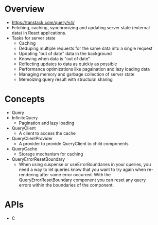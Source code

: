 # Overview

- https://tanstack.com/query/v4/
- Fetching, caching, synchronizing and updating server state (external
  data) in React applications.
- Tasks for server state
    + Caching
    + Deduping multiple requests for the same data into a single request
    + Updating "out of date" data in the background
    + Knowing when data is "out of date"
    + Reflecting updates to data as quickly as possible
    + Performance optimizations like pagaination and lazy loading data
    + Managing memory and garbage collection of server state
    + Memoizing query result with structural sharing

# Concepts

- Query
- InfiniteQuery
    + Pagination and lazy loading
- QueryClient
    + A client to access the cache
- QueryClientProvider
    + A provider to provide QueryClient to child components
- QueryCache
    + Storage mechanism for caching
- QueryErrorResetBoundary
    + When using suspense or useErrorBoundaries in your queries, you
      need a way to let queries know that you want to try again when
      re-rendering after some error occurred. With the
      QueryErrorResetBoundary component you can reset any query errors
      within the boundaries of the component.

# APIs

- C
